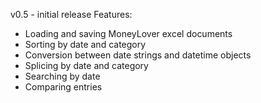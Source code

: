 v0.5 - initial release
Features:
- Loading and saving MoneyLover excel documents
- Sorting by date and category
- Conversion between date strings and datetime objects
- Splicing by date and category
- Searching by date
- Comparing entries
